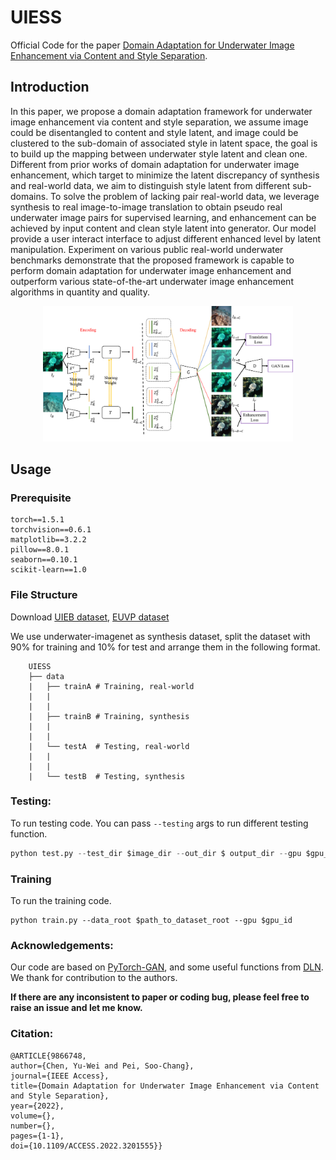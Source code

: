# UIESS

Official Code for the paper [Domain Adaptation for Underwater Image Enhancement via Content and Style Separation](https://arxiv.org/abs/2202.08537).

## Introduction
In this paper, we propose a domain adaptation framework for underwater image enhancement via content and style separation, we assume image could be disentangled to content and style latent, and image could be clustered to the sub-domain of associated style in latent space, the goal is to build up the mapping between underwater style latent and clean one. Different from prior works of domain adaptation for underwater image enhancement, which target to minimize the latent discrepancy of synthesis and real-world data, we aim to distinguish style latent from different sub-domains. To solve the problem of lacking pair real-world data, we leverage synthesis to real image-to-image translation to obtain pseudo real underwater image pairs for supervised learning, and enhancement can be achieved by input content and clean style latent into generator. Our model provide a user interact interface to adjust different enhanced level by latent manipulation. Experiment on various public real-world underwater benchmarks demonstrate that the proposed framework is capable to perform domain adaptation for underwater image enhancement and outperform various state-of-the-art underwater image enhancement algorithms in quantity and quality.
<p align="center">
  <img src="asset/model.png" width="400"/>
</p>

## Usage
### Prerequisite
```
torch==1.5.1
torchvision==0.6.1
matplotlib==3.2.2
pillow==8.0.1
seaborn==0.10.1
scikit-learn==1.0
```

### File Structure
Download [UIEB dataset](https://li-chongyi.github.io/proj_benchmark.html), [EUVP dataset](http://irvlab.cs.umn.edu/resources/euvp-dataset)

We use underwater-imagenet as synthesis dataset, split the dataset with 90% for training and 10% for test and arrange them in the following format.
```
    UIESS
    ├── data 
    |   ├── trainA # Training, real-world   
    |   |
    |   |      
    |   ├── trainB # Training, synthesis    
    |   |   
    |   |   
    |   └── testA  # Testing, real-world         
    |   |
    |   |             
    |   └── testB  # Testing, synthesis
```

### Testing:
To run testing code. You can pass `--testing` args to run different testing function.
``` python
python test.py --test_dir $image_dir --out_dir $ output_dir --gpu $gpu_id
```
### Training
To run the training code.
```
python train.py --data_root $path_to_dataset_root --gpu $gpu_id
```

### Acknowledgements:
Our code are based on [PyTorch-GAN](https://github.com/eriklindernoren/PyTorch-GAN),
  and some useful functions from
  [DLN](https://github.com/WangLiwen1994/DLN). We thank for contribution to the authors.

**If there are any inconsistent to paper or coding bug, please feel free to raise an issue and let me know.** 
### Citation:

```
@ARTICLE{9866748,
author={Chen, Yu-Wei and Pei, Soo-Chang},
journal={IEEE Access},
title={Domain Adaptation for Underwater Image Enhancement via Content and Style Separation},
year={2022},
volume={},
number={},
pages={1-1},
doi={10.1109/ACCESS.2022.3201555}}
```
